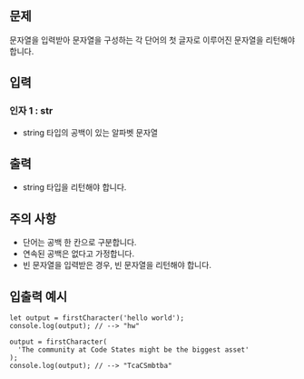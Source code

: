 ## 문제

문자열을 입력받아 문자열을 구성하는 각 단어의 첫 글자로 이루어진 문자열을 리턴해야 합니다.

## 입력

### 인자 1 : str
- string 타입의 공백이 있는 알파벳 문자열

## 출력

- string 타입을 리턴해야 합니다.

## 주의 사항
- 단어는 공백 한 칸으로 구분합니다.
- 연속된 공백은 없다고 가정합니다.
- 빈 문자열을 입력받은 경우, 빈 문자열을 리턴해야 합니다.

## 입출력 예시

```
let output = firstCharacter('hello world');
console.log(output); // --> "hw"

output = firstCharacter(
  'The community at Code States might be the biggest asset'
);
console.log(output); // --> "TcaCSmbtba"
```